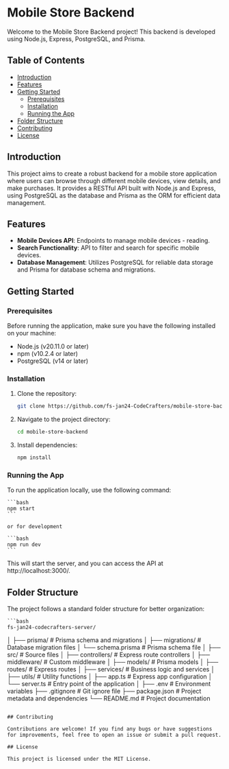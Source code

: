 # Mobile Store Backend

Welcome to the Mobile Store Backend project! This backend is developed using Node.js, Express, PostgreSQL, and Prisma.

## Table of Contents

- [Introduction](#introduction)
- [Features](#features)
- [Getting Started](#getting-started)
  - [Prerequisites](#prerequisites)
  - [Installation](#installation)
  - [Running the App](#running-the-app)
- [Folder Structure](#folder-structure)
- [Contributing](#contributing)
- [License](#license)

## Introduction

This project aims to create a robust backend for a mobile store application where users can browse through different mobile devices, view details, and make purchases. It provides a RESTful API built with Node.js and Express, using PostgreSQL as the database and Prisma as the ORM for efficient data management.

## Features

- **Mobile Devices API**: Endpoints to manage mobile devices - reading.
- **Search Functionality**: API to filter and search for specific mobile devices.
- **Database Management**: Utilizes PostgreSQL for reliable data storage and Prisma for database schema and migrations.

## Getting Started

### Prerequisites

Before running the application, make sure you have the following installed on your machine:

- Node.js (v20.11.0 or later)
- npm (v10.2.4 or later)
- PostgreSQL (v14 or later)

### Installation

1. Clone the repository:

   ```bash
   git clone https://github.com/fs-jan24-CodeCrafters/mobile-store-backend.git

   ```

2. Navigate to the project directory:

   ```bash
   cd mobile-store-backend
   ```

3. Install dependencies:

   ```bash
   npm install
   ```

### Running the App

To run the application locally, use the following command:

    ```bash
    npm start
    ```

    or for development

    ```bash
    npm run dev
    ```

This will start the server, and you can access the API at http://localhost:3000/.

## Folder Structure

The project follows a standard folder structure for better organization:

    ```bash
    fs-jan24-codecrafters-server/

│
├── prisma/ # Prisma schema and migrations
│ ├── migrations/ # Database migration files
│ └── schema.prisma # Prisma schema file
│
├── src/ # Source files
│ ├── controllers/ # Express route controllers
│ ├── middleware/ # Custom middleware
│ ├── models/ # Prisma models
│ ├── routes/ # Express routes
│ ├── services/ # Business logic and services
│ ├── utils/ # Utility functions
│ ├── app.ts # Express app configuration
│ └── server.ts # Entry point of the application
│
├── .env # Environment variables
├── .gitignore # Git ignore file
├── package.json # Project metadata and dependencies
└── README.md # Project documentation

```

## Contributing

Contributions are welcome! If you find any bugs or have suggestions for improvements, feel free to open an issue or submit a pull request.

## License

This project is licensed under the MIT License.
```
